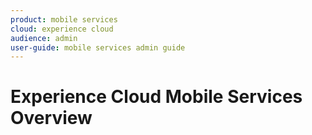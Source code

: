 ```yaml
---
product: mobile services
cloud: experience cloud
audience: admin
user-guide: mobile services admin guide
---
```

# Experience Cloud Mobile Services Overview